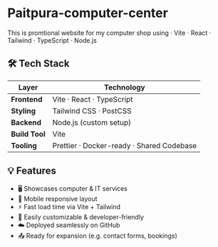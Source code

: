 # Paitpura-computer-center
This is promtional website for my computer shop using · Vite · React · Tailwind · TypeScript · Node.js 

## 🛠️ Tech Stack
| Layer       | Technology |
|-------------|------------|
| **Frontend** | Vite · React · TypeScript |
| **Styling** | Tailwind CSS · PostCSS |
| **Backend** | Node.js (custom setup) |
| **Build Tool** | Vite |
| **Tooling** | Prettier · Docker-ready · Shared Codebase |

## 💡 Features
- 🖥️ Showcases computer & IT services
- 📱 Mobile responsive layout
- ⚡ Fast load time via Vite + Tailwind
- 🔧 Easily customizable & developer-friendly
- ☁️ Deployed seamlessly on GitHub
- 📤 Ready for expansion (e.g. contact forms, bookings)
